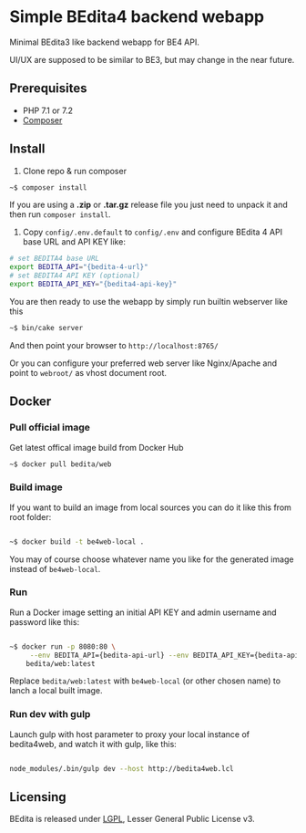 # Simple BEdita4 backend webapp

Minimal BEdita3 like backend webapp for BE4 API.

UI/UX are supposed to be similar to BE3, but may change in the near future.

## Prerequisites

* PHP 7.1 or 7.2
* [Composer](https://getcomposer.org/doc/00-intro.md#installation-linux-unix-osx)

## Install

1. Clone repo & run composer

```bash
~$ composer install
```

If you are using a **.zip** or **.tar.gz** release file you just need to unpack it and then run ``composer install``.

1. Copy `config/.env.default` to `config/.env` and configure BEdita 4 API base URL and API KEY like:

```bash
# set BEDITA4 base URL
export BEDITA_API="{bedita-4-url}"
# set BEDITA4 API KEY (optional)
export BEDITA_API_KEY="{bedita4-api-key}"
```

You are then ready to use the webapp by simply run builtin webserver like this

```bash
~$ bin/cake server
```

And then point your browser to `http://localhost:8765/`

Or you can configure your preferred web server like Nginx/Apache and point to `webroot/` as vhost document root.

## Docker

### Pull official image

Get latest offical image build from Docker Hub

```bash
~$ docker pull bedita/web
 ```

### Build image

If you want to build an image from local sources you can do it like this from root folder:

```bash

~$ docker build -t be4web-local .

```

You may of course choose whatever name you like for the generated image instead of `be4web-local`.

### Run

Run a Docker image setting an initial API KEY and admin username and password like this:

```bash

~$ docker run -p 8080:80 \
     --env BEDITA_API={bedita-api-url} --env BEDITA_API_KEY={bedita-api-key} \
    bedita/web:latest

```

Replace `bedita/web:latest` with `be4web-local` (or other chosen name) to lanch a local built image.

### Run dev with gulp

Launch gulp with host parameter to proxy your local instance of bedita4web, and watch it with gulp, like this:

```bash

node_modules/.bin/gulp dev --host http://bedita4web.lcl

```

## Licensing

BEdita is released under [LGPL](/bedita/bedita/blob/master/LICENSE.LGPL), Lesser General Public License v3.
